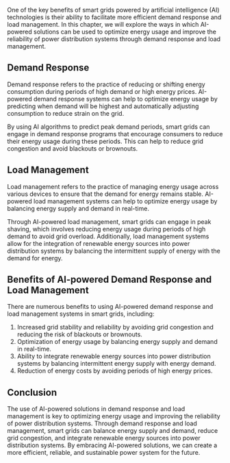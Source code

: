 
One of the key benefits of smart grids powered by artificial intelligence (AI) technologies is their ability to facilitate more efficient demand response and load management. In this chapter, we will explore the ways in which AI-powered solutions can be used to optimize energy usage and improve the reliability of power distribution systems through demand response and load management.

Demand Response
---------------

Demand response refers to the practice of reducing or shifting energy consumption during periods of high demand or high energy prices. AI-powered demand response systems can help to optimize energy usage by predicting when demand will be highest and automatically adjusting consumption to reduce strain on the grid.

By using AI algorithms to predict peak demand periods, smart grids can engage in demand response programs that encourage consumers to reduce their energy usage during these periods. This can help to reduce grid congestion and avoid blackouts or brownouts.

Load Management
---------------

Load management refers to the practice of managing energy usage across various devices to ensure that the demand for energy remains stable. AI-powered load management systems can help to optimize energy usage by balancing energy supply and demand in real-time.

Through AI-powered load management, smart grids can engage in peak shaving, which involves reducing energy usage during periods of high demand to avoid grid overload. Additionally, load management systems allow for the integration of renewable energy sources into power distribution systems by balancing the intermittent supply of energy with the demand for energy.

Benefits of AI-powered Demand Response and Load Management
----------------------------------------------------------

There are numerous benefits to using AI-powered demand response and load management systems in smart grids, including:

1. Increased grid stability and reliability by avoiding grid congestion and reducing the risk of blackouts or brownouts.
2. Optimization of energy usage by balancing energy supply and demand in real-time.
3. Ability to integrate renewable energy sources into power distribution systems by balancing intermittent energy supply with energy demand.
4. Reduction of energy costs by avoiding periods of high energy prices.

Conclusion
----------

The use of AI-powered solutions in demand response and load management is key to optimizing energy usage and improving the reliability of power distribution systems. Through demand response and load management, smart grids can balance energy supply and demand, reduce grid congestion, and integrate renewable energy sources into power distribution systems. By embracing AI-powered solutions, we can create a more efficient, reliable, and sustainable power system for the future.
